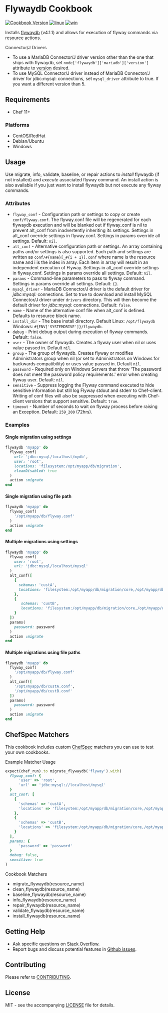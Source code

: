 # Flywaydb Cookbook

[![Cookbook Version](http://img.shields.io/cookbook/v/flywaydb.svg?style=flat-square)][supermarket]
[![linux](http://img.shields.io/travis/dhoer/chef-flywaydb/master.svg?label=linux&style=flat-square)][linux]
[![win](https://img.shields.io/appveyor/ci/dhoer/chef-flywaydb/master.svg?label=windows&style=flat-square)][win]

[supermarket]: https://supermarket.chef.io/cookbooks/flywaydb
[linux]: https://travis-ci.org/dhoer/chef-flywaydb
[win]: https://ci.appveyor.com/project/dhoer/chef-flywaydb

Installs [flywaydb](http://flywaydb.org) (v4.1.1) and allows for execution of flyway commands via resource 
actions.  

Connector/J Drivers

- To use a MariaDB Connector/J driver version other than the one that ships with flywaydb, set
`node['flywaydb']['mariadb']['version']` attribute to 
[version](http://repo1.maven.org/maven2/org/mariadb/jdbc/mariadb-java-client/) desired. 
- To use MySQL Connector/J driver instead of MariaDB Connector/J driver for jdbc:mysql: connections, 
set `mysql_driver` attribute to true. If you want a different version than 5.

## Requirements

- Chef 11+

### Platforms

- CentOS/RedHat
- Debian/Ubuntu
- Windows

## Usage

Use migrate, info, validate, baseline, or repair actions to _install_ 
flywaydb (if not installed) and _execute_ associated flyway command. 
An install action is also available if you just want to install 
flywaydb but not execute any flyway commands.

### Attributes

* `flyway_conf` - Configuration path or settings to copy or 
create `conf/flyway.conf`.  The flyway.conf file will be 
regenerated for each flywaydb execution and will be blanked out if 
flyway_conf is nil to prevent alt_conf from inadvertently inheriting 
its settings. Settings in alt_conf override settings in flyway.conf. 
Settings in params override all settings. Default: `nil`.
* `alt_conf` -  Alternative configuration path or settings. An array
containing paths and/or settings is also supported.  Each path and 
settings are written as `conf/#{name}[_#{i + 1}].conf` 
where name is the resource name and i is the index in array. Each item 
in array will result in an independent execution of Flyway. Settings in 
alt_conf override settings in flyway.conf. Settings in params override 
all settings. Default: `nil`. 
* `params` - Command-line parameters to pass to flyway command. 
Settings in params override all settings. Default: `{}`.
* `mysql_driver` - MariaDB Connector/J driver is the default driver 
for *jdbc:mysql:* connections.  Set to true to download and install 
MySQL Connector/J driver under `drivers` directory. This will then 
become the default driver for *jdbc:mysql:* connections. 
Default: `false`.
* `name` - Name of the alternative conf file when alt_conf is defined. 
Defaults to resource block name.
* `install_dir` - The base install directory. Default Linux: `/opt/flywaydb` 
Windows: `#{ENV['SYSTEMDRIVE']}/flywaydb`.
* `debug` - Print debug output during execution of flyway commands. 
Default: `false`.
* `user` -  The owner of flywaydb. Creates a flyway user when nil or uses 
value passed in. Default `nil`.
* `group` - The group of flywaydb. Creates flyway or modifies Administrators 
group when nil (or set to Administrators on Windows for backwards 
compatibility) or uses value passed in. Default `nil`.
* `password` - Required only on Windows Servers that throw 'The 
password does not meet the password policy requirements.' error when 
creating flyway user. Default: `nil`.
* `sensitive` - Suppress logging the Flyway command executed to hide 
sensitive information but still log Flyway stdout and stderr to 
Chef-client.  Writing of conf files will also be suppressed when
executing with Chef-client versions that support sensitive. 
Default: `true`.
* `timeout` - Number of seconds to wait on flyway process before 
raising an Exception. Default: `259_200` (72hrs).

### Examples

#### Single migration using settings

```ruby
flywaydb 'myapp' do
  flyway_conf(
    url: 'jdbc:mysql/localhost/mydb',
    user: 'root',
    locations: 'filesystem:/opt/myapp/db/migration',
    cleanDisabled: true
  )
  action :migrate
end
```

#### Single migration using file path

```ruby
flywaydb 'myapp' do
  flyway_conf(
    '/opt/myapp/db/flyway.conf'
  )
  action :migrate
end
```

#### Multiple migrations using settings   

```ruby
flywaydb 'myapp' do
  flyway_conf(
    user: 'root',
    url: 'jdbc:mysql/localhost/mysql'
  )
  alt_conf([
    {
      schemas: 'custA',
      locations: 'filesystem:/opt/myapp/db/migration/core,/opt/myapp/db/migration/custA'
    },
    {
       schemas: 'custB',
       locations: 'filesystem:/opt/myapp/db/migration/core,/opt/myapp/db/migration/custB'
    }
  ])
  params(
    password: password   
  )
  action :migrate
end
```

#### Multiple migrations using file paths

```ruby
flywaydb 'myapp' do
  flyway_conf(
    '/opt/myapp/db/flyway.conf'
  )
  alt_conf([
    '/opt/myapp/db/custA.conf',
    '/opt/myapp/db/custB.conf'
  ])
  params(
    password: password   
  )
  action :migrate
end
```

## ChefSpec Matchers

This cookbook includes custom [ChefSpec](https://github.com/sethvargo/chefspec) matchers you can use to test 
your own cookbooks.

Example Matcher Usage

```ruby
expect(chef_run).to migrate_flywaydb('flyway').with(
  flyway_conf: {
      'user' => 'root',
      'url' => 'jdbc:mysql://localhost/mysql'
  }
  alt_conf: [
    {
      'schemas' => 'custA',
      'locations' => 'filesystem:/opt/myapp/db/migration/core,/opt/myapp/db/migration/custA'
    },
    {
      'schemas' => 'custB',
      'locations' => 'filesystem:/opt/myapp/db/migration/core,/opt/myapp/db/migration/custB'
    }
  ],
  params: {
      'password' => 'password'
  }
  debug: false,
  sensitive: true
)
```
      
Cookbook Matchers

- migrate_flywaydb(resource_name)
- clean_flywaydb(resource_name)
- baseline_flywaydb(resource_name)
- info_flywaydb(resource_name)
- repair_flywaydb(resource_name)
- validate_flywaydb(resource_name)
- install_flywaydb(resource_name)

## Getting Help

- Ask specific questions on [Stack Overflow](http://stackoverflow.com/questions/tagged/flyway).
- Report bugs and discuss potential features in [Github issues](https://github.com/dhoer/chef-flywaydb/issues).

## Contributing

Please refer to [CONTRIBUTING](https://github.com/dhoer/chef-flywaydb/blob/master/CONTRIBUTING.md).

## License

MIT - see the accompanying [LICENSE](https://github.com/dhoer/chef-flywaydb/blob/master/LICENSE.md) file for details.
